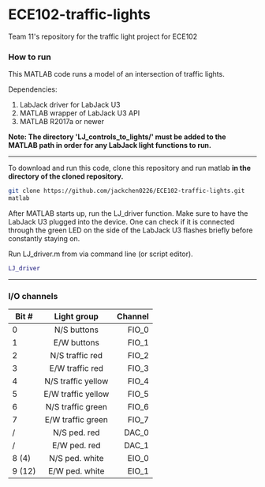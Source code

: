 # ECE102-traffic-lights
Team 11's repository for the traffic light project for ECE102

### How to run
This MATLAB code runs a model of an intersection of traffic lights.

Dependencies:

1. LabJack driver for LabJack U3
1. MATLAB wrapper of LabJack U3 API
1. MATLAB R2017a or newer

**Note: The directory 'LJ_controls_to_lights/' must be added to the MATLAB path in order for any LabJack light functions to run.**
___
To download and run this code, clone this repository and run matlab **in the directory of the cloned repository.**

```bash
git clone https://github.com/jackchen0226/ECE102-traffic-lights.git
matlab
```

After MATLAB starts up, run the LJ_driver function. Make sure to have the LabJack U3 plugged into the device. One can check if it is connected through the green LED on the side of the LabJack U3 flashes briefly before constantly staying on.

Run LJ_driver.m from via command line (or script editor).

```matlab
LJ_driver
```
___

### I/O channels

| Bit #  | Light group        | Channel |
| ------ |:------------------:| -------:|
| 0      | N/S buttons        |  FIO_0  |
| 1      | E/W buttons        |  FIO_1  |
| 2      | N/S traffic red    |  FIO_2  |
| 3      | E/W traffic red    |  FIO_3  |
| 4      | N/S traffic yellow |  FIO_4  |
| 5      | E/W traffic yellow |  FIO_5  |
| 6      | N/S traffic green  |  FIO_6  |
| 7      | E/W traffic green  |  FIO_7  |
| /      | N/S ped. red       |  DAC_0  |
| /      | E/W ped. red	      |  DAC_1  |
| 8  (4) | N/S ped. white     |  EIO_0  |
| 9  (12)| E/W ped. white     |  EIO_1  |
